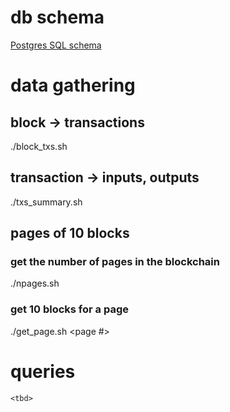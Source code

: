 
# db schema

[](DBschema1.png)

[Postgres SQL schema](bc2sql001.sql)

# data gathering

## block -> transactions

./block_txs.sh <block hash>

## transaction -> inputs, outputs

./txs_summary.sh <trx hash>

## pages of 10 blocks

### get the number of pages in the blockchain

./npages.sh

### get 10 blocks for a page

./get_page.sh <page #>


# queries

`<tbd>`


